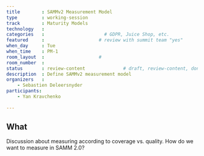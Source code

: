 ```yaml
---
title        : SAMMv2 Measurement Model
type         : working-session
track        : Maturity Models
technology   :
categories   :                      # GDPR, Juice Shop, etc.
featured     :                    # review with summit team "yes"
when_day     : Tue
when_time    : PM-1
room_layout  :                    #
room_number  :
status       : review-content              # draft, review-content, done
description  : Define SAMMv2 measurement model
organizers   :
    - Sebastien Deleersnyder
participants:
    - Yan Kravchenko
    
---
```


## What

Discussion about measuring according to coverage vs. quality. How do we want to measure in SAMM 2.0?
